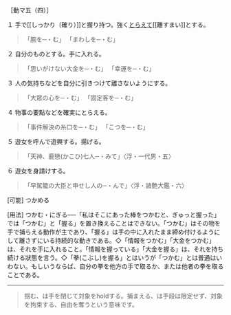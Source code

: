 
［動マ五（四）］

１ 手で[[しっかり（確り）]]と握り持つ。強く[とらえて](%E3%81%A8%E3%82%89%E3%81%88%E3%82%8B%EF%BC%88%E6%8D%95%E3%81%88%E3%82%8B%EF%BC%89)[[離すまい]]とする。
>「腕を─・む」
>「まわしを─・む」

２ 自分のものとする。手に入れる。
>「思いがけない大金を─・む」
>「幸運を─・む」

３ 人の気持ちなどを自分に引きつけて離さないようにする。
>「大眾の心を─・む」
>「固定客を─・む」

４ 物事の要點などを確実にとらえる。
>「事件解決の糸口を─・む」
>「こつを─・む」

５ 遊女を呼んで遊興する。揚げる。

> 「天神、鹿戀(かこひ)七人─・みて」〈浮・一代男・五〉

６ 遊女を身請けする。

> 「早駕籠の大臣と申せし人の─・んで」〈浮・諸艶大鑑・六〉

[可能] つかめる

[用法] つかむ・にぎる──「私はそこにあった棒をつかむと、ぎゅっと握った」では「つかむ」と「握る」を置き換えることはできない。「つかむ」はその物を手で捕らえる動作が主であり、「握る」は手の中に入れたまま締め付けるようにして離さずにいる持続的な動きである。◇「情報をつかむ」「大金をつかむ」は、それを手に入れること。「情報を握っている」「大金を握る」は、それを持ち続ける狀態を言う。◇「拳(こぶし)を握る」とはいうが「つかむ」とは普通はいわない。もしいうならば、自分の拳を他方の手で取るか、または他者の拳を取ることである。

---
> 掴む、は手を閉じて対象をholdする。捕まえる、は手段は限定せず、対象を拘束する、自由を奪うという意味です。